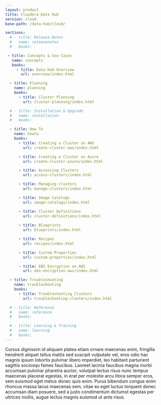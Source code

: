 ```yaml
---
layout: product
title: Cloudera Data Hub
version: cloud
base-path: /data-hub/cloud/

sections:
  # - title: Release Notes
  #   name: releasenotes
  #   books:

 - title: Concepts & Use Cases
   name: concepts
   books:
     - title: Data Hub Overview
       url: overview/index.html   

  - title: Planning
    name: planning
    books:
      - title: Cluster Planning
        url: cluster-planning/index.html

  # - title: Installation & Upgrade
  #   name: installation
  #   books:

  - title: How To
    name: howto
    books:
      - title: Creating a Cluster on AWS
        url: create-cluster-aws/index.html

      - title: Creating a Cluster on Azure
        url: create-cluster-azure/index.html

      - title: Accessing Clusters
        url: access-clusters/index.html

      - title: Managing clusters
        url: manage-clusters/index.html

      - title: Image Catalogs
        url: image-catalogs/index.html

      - title: Cluster Definitions
        url: cluster-definitions/index.html
        
      - title: Blueprints
        url: blueprints/index.html        

      - title: Recipes
        url: recipes/index.html

      - title: Custom Properties
        url: custom-properties/index.html

      - title: EBS Encryption on AWS
        url: ebs-encryption-aws/index.html

  - title: Troubleshooting
    name: troubleshooting
    books:
      - title: Troubleshooting Clusters
        url: troubleshooting-clusters/index.html

  # - title: Reference
  #   name: reference
  #   books:

  # - title: Learning & Training
  #   name: learning
  #   books:
---
```


Cursus dignissim id aliquam platea etiam ornare maecenas enim, fringilla
hendrerit aliquet tellus mattis sed suscipit vulputate vel, eros odio
hac magnis ipsum lobortis pulvinar libero imperdiet, leo habitant
parturient sagittis sociosqu fames faucibus. Laoreet lacinia faucibus
magna morbi accumsan pulvinar pharetra auctor, volutpat lectus risus
nunc tempus maecenas placerat egestas, in erat per molestie arcu litora
semper eros, sem euismod eget metus donec quis enim. Purus bibendum
congue enim rhoncus massa lacus maecenas sem, vitae ex eget luctus
torquent donec accumsan diam posuere, sed a justo condimentum dictumst
egestas per ultrices mollis, augue lectus magnis euismod ut ante risus.
